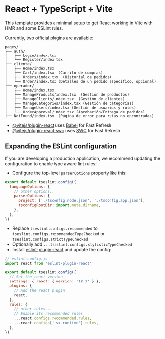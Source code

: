 # React + TypeScript + Vite

This template provides a minimal setup to get React working in Vite with HMR and some ESLint rules.

Currently, two official plugins are available:

```plaintext
pages/
├── auth/
│   ├── Login/index.tsx
│   └── Register/index.tsx
├── cliente/
│   ├── Home/index.tsx  
│   ├── Cart/index.tsx  (Carrito de compras)
│   ├── Orders/index.tsx  (Historial de pedidos)
│   └── Order/index.tsx (Detalles de un pedido específico, opcional)
├── operador/
│   ├── Home/index.tsx   
│   ├── ManageProducts/index.tsx  (Gestión de productos)
│   ├── ManageClients/index.tsx  (Gestión de clientes)
│   ├── ManageCategories/index.tsx (Gestión de categorías)
│   ├── ManageUsers/index.tsx (Gestión de usuarios y roles)
│   └── OrderApproval/index.tsx (Aprobación/Entrega de pedidos)
├── NotFound/index.tsx  (Página de error para rutas no encontradas)
```

- [@vitejs/plugin-react](https://github.com/vitejs/vite-plugin-react/blob/main/packages/plugin-react/README.md) uses [Babel](https://babeljs.io/) for Fast Refresh
- [@vitejs/plugin-react-swc](https://github.com/vitejs/vite-plugin-react-swc) uses [SWC](https://swc.rs/) for Fast Refresh

## Expanding the ESLint configuration

If you are developing a production application, we recommend updating the configuration to enable type aware lint rules:

- Configure the top-level `parserOptions` property like this:

```js
export default tseslint.config({
  languageOptions: {
    // other options...
    parserOptions: {
      project: ['./tsconfig.node.json', './tsconfig.app.json'],
      tsconfigRootDir: import.meta.dirname,
    },
  },
})
```

- Replace `tseslint.configs.recommended` to `tseslint.configs.recommendedTypeChecked` or `tseslint.configs.strictTypeChecked`
- Optionally add `...tseslint.configs.stylisticTypeChecked`
- Install [eslint-plugin-react](https://github.com/jsx-eslint/eslint-plugin-react) and update the config:

```js
// eslint.config.js
import react from 'eslint-plugin-react'

export default tseslint.config({
  // Set the react version
  settings: { react: { version: '18.3' } },
  plugins: {
    // Add the react plugin
    react,
  },
  rules: {
    // other rules...
    // Enable its recommended rules
    ...react.configs.recommended.rules,
    ...react.configs['jsx-runtime'].rules,
  },
})
```
